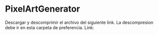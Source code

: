 # PixelArtGenerator
Descargar y descomprimir el archivo del siguiente link.
La descompresion debe ir en esta carpeta de preferencia.
Link: